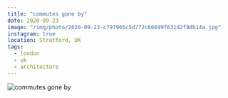 ```yaml
---
title: "commutes gone by"
date: 2020-09-23
image: "/img/photo/2020-09-23-c797965c5d772c66699f631d2f9db14a.jpg"
instagram: true
location: Stratford, UK
tags:
  - london
  - uk
  - architecture
---
```


![commutes gone by](/img/photo/2020-09-23-c797965c5d772c66699f631d2f9db14a.jpg)
